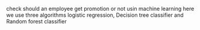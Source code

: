 check should an employee get promotion or not usin machine learning here we use three algorithms logistic regression, Decision tree classifier and Random forest classifier
